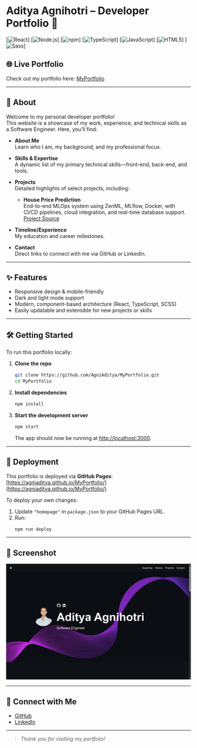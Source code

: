 # Aditya Agnihotri – Developer Portfolio 🚀

[![React](https://img.shields.io/badge/React-20232A?style=for-the-badge&logo=react&logoColor=61DAFB)]
[![Node.js](https://img.shields.io/badge/Node%20js-339933?style=for-the-badge&logo=nodedotjs&logoColor=white)]
[![npm](https://img.shields.io/badge/npm-CB3837?style=for-the-badge&logo=npm&logoColor=white)]
[![TypeScript](https://img.shields.io/badge/typescript-%23007ACC.svg?style=for-the-badge&logo=typescript&logoColor=white)]
[![JavaScript](https://img.shields.io/badge/JavaScript-323330?style=for-the-badge&logo=javascript&logoColor=F7DF1E)]
[![HTML5](https://img.shields.io/badge/HTML5-E34F26?style=for-the-badge&logo=html5&logoColor=white)]
[![Sass](https://img.shields.io/badge/Sass-CC6699?style=for-the-badge&logo=sass&logoColor=white)]

## 🌐 Live Portfolio

Check out my portfolio here: [MyPortfolio](https://agniaditya.github.io/MyPortfolio/)

---

## 📖 About

Welcome to my personal developer portfolio!  
This website is a showcase of my work, experience, and technical skills as a Software Engineer. Here, you’ll find:

- **About Me**  
  Learn who I am, my background, and my professional focus.

- **Skills & Expertise**  
  A dynamic list of my primary technical skills—front-end, back-end, and tools.

- **Projects**  
  Detailed highlights of select projects, including:
  - **House Price Prediction**  
    End-to-end MLOps system using ZenML, MLflow, Docker, with CI/CD pipelines, cloud integration, and real-time database support.
    [Project Source](https://github.com/AgniAditya/EndToEnd-MLOps-HousePricePrediction)

- **Timeline/Experience**  
  My education and career milestones.

- **Contact**  
  Direct links to connect with me via GitHub or LinkedIn.

---

## ✨ Features

- Responsive design & mobile-friendly
- Dark and light mode support
- Modern, component-based architecture (React, TypeScript, SCSS)
- Easily updatable and extensible for new projects or skills

---

## 🛠️ Getting Started

To run this portfolio locally:

1. **Clone the repo**
    ```bash
    git clone https://github.com/AgniAditya/MyPortfolio.git
    cd MyPortfolio
    ```

2. **Install dependencies**
    ```bash
    npm install
    ```

3. **Start the development server**
    ```bash
    npm start
    ```
    The app should now be running at [http://localhost:3000](http://localhost:3000).

---

## 🚀 Deployment

This portfolio is deployed via **GitHub Pages**:  
[https://agniaditya.github.io/MyPortfolio/](https://agniaditya.github.io/MyPortfolio/)

To deploy your own changes:

1. Update `"homepage"` in `package.json` to your GitHub Pages URL.
2. Run:
    ```bash
    npm run deploy
    ```

---

## 📸 Screenshot

![Portfolio Screenshot](./src/assets/images/screenshot.png)

---

## 🤝 Connect with Me

- [GitHub](https://github.com/AgniAditya)
- [LinkedIn](https://www.linkedin.com/in/aditya-agnihotri-097408302/)

---

> _Thank you for visiting my portfolio!_
